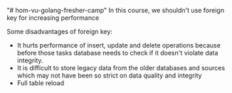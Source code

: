 "# hom-vu-golang-fresher-camp" 
In this course, we shouldn't use foreign key for increasing performance

Some disadvantages of foreign key:
  - It hurts performance of insert, update and delete operations because before those tasks database needs to check if it doesn't violate data integrity.
  - It is difficult to store legacy data from the older databases and sources which may not have been so strict on data quality and integrity
  - Full table reload
